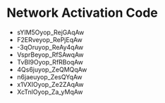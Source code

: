 # Network Activation Code
* sYIM5Oyop_RejGAqAw
* F2ERveyop_RePjEqAw
* -3qOruyop_ReAy4qAw
* VsprBeyop_RfSAwqAw
* TvBI9Oyop_RfRBoqAw
* 4Qs6juyop_ZeQMQqAw
* n6jaeuyop_ZesQYqAw
* x1VXIOyop_Ze2ZAqAw
* XcTnlOyop_Za_yMqAw